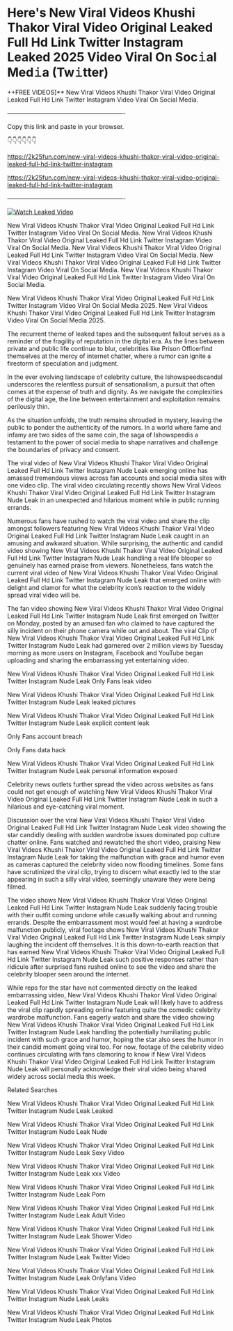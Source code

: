 # Here's New Viral Videos Khushi Thakor Viral Video Original Leaked Full Hd Link Twitter Instagram Leaked 2025 Video Viral On Soc𝚒al Med𝚒a (Tw𝚒tter)

++FREE VIDEOS]** New Viral Videos Khushi Thakor Viral Video Original Leaked Full Hd Link Twitter Instagram Video Viral On Social Media.

———————————————————-

Copy this link and paste in your browser.

👇👇👇👇👇👇

https://2k25fun.com/new-viral-videos-khushi-thakor-viral-video-original-leaked-full-hd-link-twitter-instagram

https://2k25fun.com/new-viral-videos-khushi-thakor-viral-video-original-leaked-full-hd-link-twitter-instagram

———————————————————-

[![Watch Leaked Video](https://miro.medium.com/v2/resize:fit:828/format:webp/1*cilzJN44JGOrTw9NJCrNHA.gif "Watch Leaked Video")](https://2k25fun.com/new-viral-videos-khushi-thakor-viral-video-original-leaked-full-hd-link-twitter-instagram)

New Viral Videos Khushi Thakor Viral Video Original Leaked Full Hd Link Twitter Instagram Video Viral On Social Media. New Viral Videos Khushi Thakor Viral Video Original Leaked Full Hd Link Twitter Instagram Video Viral On Social Media. New Viral Videos Khushi Thakor Viral Video Original Leaked Full Hd Link Twitter Instagram Video Viral On Social Media. New Viral Videos Khushi Thakor Viral Video Original Leaked Full Hd Link Twitter Instagram Video Viral On Social Media. New Viral Videos Khushi Thakor Viral Video Original Leaked Full Hd Link Twitter Instagram Video Viral On Social Media.

New Viral Videos Khushi Thakor Viral Video Original Leaked Full Hd Link Twitter Instagram Video Viral On Social Media 2025. New Viral Videos Khushi Thakor Viral Video Original Leaked Full Hd Link Twitter Instagram Video Viral On Social Media 2025.

The recurrent theme of leaked tapes and the subsequent fallout serves as a reminder of the fragility of reputation in the digital era. As the lines between private and public life continue to blur, celebrities like Prison Officerfind themselves at the mercy of internet chatter, where a rumor can ignite a firestorm of speculation and judgment.

In the ever evolving landscape of celebrity culture, the Ishowspeedscandal underscores the relentless pursuit of sensationalism, a pursuit that often comes at the expense of truth and dignity. As we navigate the complexities of the digital age, the line between entertainment and exploitation remains perilously thin.

As the situation unfolds, the truth remains shrouded in mystery, leaving the public to ponder the authenticity of the rumors. In a world where fame and infamy are two sides of the same coin, the saga of Ishowspeedis a testament to the power of social media to shape narratives and challenge the boundaries of privacy and consent.

The viral video of New Viral Videos Khushi Thakor Viral Video Original Leaked Full Hd Link Twitter Instagram Nude Leak emerging online has amassed tremendous views across fan accounts and social media sites with one video clip. The viral video circulating recently shows New Viral Videos Khushi Thakor Viral Video Original Leaked Full Hd Link Twitter Instagram Nude Leak in an unexpected and hilarious moment while in public running errands.

Numerous fans have rushed to watch the viral video and share the clip amongst followers featuring New Viral Videos Khushi Thakor Viral Video Original Leaked Full Hd Link Twitter Instagram Nude Leak caught in an amusing and awkward situation. While surprising, the authentic and candid video showing New Viral Videos Khushi Thakor Viral Video Original Leaked Full Hd Link Twitter Instagram Nude Leak handling a real life blooper so genuinely has earned praise from viewers. Nonetheless, fans watch the current viral video of New Viral Videos Khushi Thakor Viral Video Original Leaked Full Hd Link Twitter Instagram Nude Leak that emerged online with delight and clamor for what the celebrity icon’s reaction to the widely spread viral video will be.

The fan video showing New Viral Videos Khushi Thakor Viral Video Original Leaked Full Hd Link Twitter Instagram Nude Leak first emerged on Twitter on Monday, posted by an amused fan who claimed to have captured the silly incident on their phone camera while out and about. The viral Clip of New Viral Videos Khushi Thakor Viral Video Original Leaked Full Hd Link Twitter Instagram Nude Leak had garnered over 2 million views by Tuesday morning as more users on Instagram, Facebook and YouTube began uploading and sharing the embarrassing yet entertaining video.

New Viral Videos Khushi Thakor Viral Video Original Leaked Full Hd Link Twitter Instagram Nude Leak Only Fans leak video

New Viral Videos Khushi Thakor Viral Video Original Leaked Full Hd Link Twitter Instagram Nude Leak leaked pictures

New Viral Videos Khushi Thakor Viral Video Original Leaked Full Hd Link Twitter Instagram Nude Leak explicit content leak

Only Fans account breach

Only Fans data hack

New Viral Videos Khushi Thakor Viral Video Original Leaked Full Hd Link Twitter Instagram Nude Leak personal information exposed

Celebrity news outlets further spread the video across websites as fans could not get enough of watching New Viral Videos Khushi Thakor Viral Video Original Leaked Full Hd Link Twitter Instagram Nude Leak in such a hilarious and eye-catching viral moment.

Discussion over the viral New Viral Videos Khushi Thakor Viral Video Original Leaked Full Hd Link Twitter Instagram Nude Leak video showing the star candidly dealing with sudden wardrobe issues dominated pop culture chatter online. Fans watched and rewatched the short video, praising New Viral Videos Khushi Thakor Viral Video Original Leaked Full Hd Link Twitter Instagram Nude Leak for taking the malfunction with grace and humor even as cameras captured the celebrity video now flooding timelines. Some fans have scrutinized the viral clip, trying to discern what exactly led to the star appearing in such a silly viral video, seemingly unaware they were being filmed.

The video shows New Viral Videos Khushi Thakor Viral Video Original Leaked Full Hd Link Twitter Instagram Nude Leak suddenly facing trouble with their outfit coming undone while casually walking about and running errands. Despite the embarrassment most would feel at having a wardrobe malfunction publicly, viral footage shows New Viral Videos Khushi Thakor Viral Video Original Leaked Full Hd Link Twitter Instagram Nude Leak simply laughing the incident off themselves. It is this down-to-earth reaction that has earned New Viral Videos Khushi Thakor Viral Video Original Leaked Full Hd Link Twitter Instagram Nude Leak such positive responses rather than ridicule after surprised fans rushed online to see the video and share the celebrity blooper seen around the internet.

While reps for the star have not commented directly on the leaked embarrassing video, New Viral Videos Khushi Thakor Viral Video Original Leaked Full Hd Link Twitter Instagram Nude Leak will likely have to address the viral clip rapidly spreading online featuring quite the comedic celebrity wardrobe malfunction. Fans eagerly watch and share the video showing New Viral Videos Khushi Thakor Viral Video Original Leaked Full Hd Link Twitter Instagram Nude Leak handling the potentially humiliating public incident with such grace and humor, hoping the star also sees the humor in their candid moment going viral too. For now, footage of the celebrity video continues circulating with fans clamoring to know if New Viral Videos Khushi Thakor Viral Video Original Leaked Full Hd Link Twitter Instagram Nude Leak will personally acknowledge their viral video being shared widely across social media this week.

Related Searches

New Viral Videos Khushi Thakor Viral Video Original Leaked Full Hd Link Twitter Instagram Nude Leak Leaked

New Viral Videos Khushi Thakor Viral Video Original Leaked Full Hd Link Twitter Instagram Nude Leak Nude

New Viral Videos Khushi Thakor Viral Video Original Leaked Full Hd Link Twitter Instagram Nude Leak Sexy Video

New Viral Videos Khushi Thakor Viral Video Original Leaked Full Hd Link Twitter Instagram Nude Leak xxx Video

New Viral Videos Khushi Thakor Viral Video Original Leaked Full Hd Link Twitter Instagram Nude Leak Porn

New Viral Videos Khushi Thakor Viral Video Original Leaked Full Hd Link Twitter Instagram Nude Leak Adult Video

New Viral Videos Khushi Thakor Viral Video Original Leaked Full Hd Link Twitter Instagram Nude Leak Shower Video

New Viral Videos Khushi Thakor Viral Video Original Leaked Full Hd Link Twitter Instagram Nude Leak Twitter Video

New Viral Videos Khushi Thakor Viral Video Original Leaked Full Hd Link Twitter Instagram Nude Leak Onlyfans Video

New Viral Videos Khushi Thakor Viral Video Original Leaked Full Hd Link Twitter Instagram Nude Leak Leaks

New Viral Videos Khushi Thakor Viral Video Original Leaked Full Hd Link Twitter Instagram Nude Leak Photos